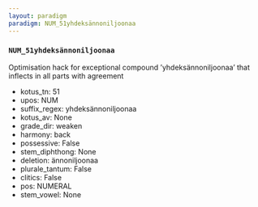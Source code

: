 ```yaml
---
layout: paradigm
paradigm: NUM_51yhdeksännoniljoonaa
---
```

### ` NUM_51yhdeksännoniljoonaa `

Optimisation hack for exceptional compound ’yhdeksännoniljoonaa’ that inflects in all parts with agreement
* kotus_tn: 51
* upos: NUM
* suffix_regex: yhdeksännoniljoonaa
* kotus_av: None
* grade_dir: weaken
* harmony: back
* possessive: False
* stem_diphthong: None
* deletion: ännoniljoonaa
* plurale_tantum: False
* clitics: False
* pos: NUMERAL
* stem_vowel: None
